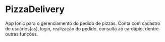 # PizzaDelivery
App Ionic para o gerenciamento do pedido de pizzas. Conta com cadastro de usuários(as), login, realização do pedido, consulta ao cardápio, dentre outras funções.

